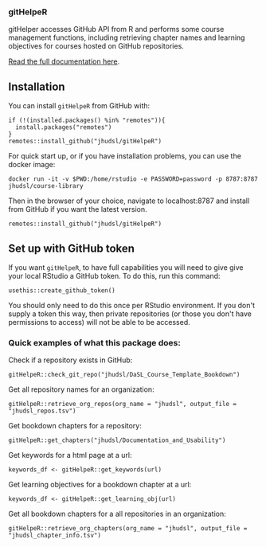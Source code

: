 ### gitHelpeR

gitHelper accesses GitHub API from R and performs some course management functions, including retrieving chapter names and learning objectives for courses hosted on GitHub repositories.

[Read the full documentation here](https://jhudatascience.org/gitHelpeR/docs/index.html).

## Installation

You can install `gitHelpeR` from GitHub with:

```
if (!(installed.packages() %in% "remotes")){
  install.packages("remotes")
}
remotes::install_github("jhudsl/gitHelpeR")
```

For quick start up, or if you have installation problems, you can use the docker image:

```
docker run -it -v $PWD:/home/rstudio -e PASSWORD=password -p 8787:8787 jhudsl/course-library
```
Then in the browser of your choice, navigate to localhost:8787 and install from GitHub if you want the latest version.
```
remotes::install_github("jhudsl/gitHelpeR")
```

## Set up with GitHub token

If you want `gitHelpeR`, to have full capabilities you will need to give give your local RStudio a GitHub token.
To do this, run this command:

```
usethis::create_github_token()
```
You should only need to do this once per RStudio environment.
If you don't supply a token this way, then private repositories (or those you don't have permissions to access) will not be able to be accessed.

### Quick examples of what this package does:

Check if a repository exists in GitHub:

```
gitHelpeR::check_git_repo("jhudsl/DaSL_Course_Template_Bookdown")
```

Get all repository names for an organization:

```
gitHelpeR::retrieve_org_repos(org_name = "jhudsl", output_file = "jhudsl_repos.tsv")
```

Get bookdown chapters for a repository:

```
gitHelpeR::get_chapters("jhudsl/Documentation_and_Usability")
```

Get keywords for a html page at a url:

```
keywords_df <- gitHelpeR::get_keywords(url)
```

Get learning objectives for a bookdown chapter at a url:

```
keywords_df <- gitHelpeR::get_learning_obj(url)
```

Get all bookdown chapters for a all repositories in an organization:
```
gitHelpeR::retrieve_org_chapters(org_name = "jhudsl", output_file = "jhudsl_chapter_info.tsv")
```
